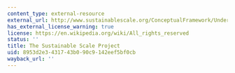 ```yaml
---
content_type: external-resource
external_url: http://www.sustainablescale.org/ConceptualFramework/UnderstandingScale/MeasuringScale/TheIPATEquation.aspx
has_external_license_warning: true
license: https://en.wikipedia.org/wiki/All_rights_reserved
status: ''
title: The Sustainable Scale Project
uid: 8953d2e3-4317-43b0-90c9-142eef5bf0cb
wayback_url: ''
---
```


